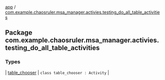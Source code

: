 [app](../index.md) / [com.example.chaosruler.msa_manager.activies.testing_do_all_table_activities](.)

## Package com.example.chaosruler.msa_manager.activies.testing_do_all_table_activities

### Types

| [table_chooser](table_chooser/index.md) | `class table_chooser : Activity` |

